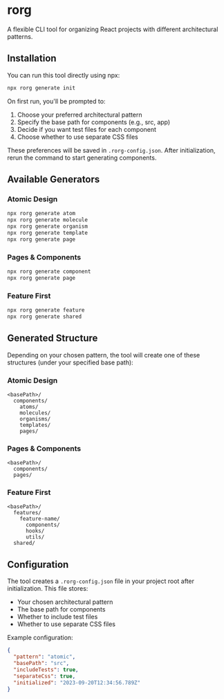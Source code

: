 # rorg

A flexible CLI tool for organizing React projects with different architectural patterns.

## Installation

You can run this tool directly using npx:

```bash
npx rorg generate init
```

On first run, you'll be prompted to:
1. Choose your preferred architectural pattern
2. Specify the base path for components (e.g., src, app)
3. Decide if you want test files for each component
4. Choose whether to use separate CSS files

These preferences will be saved in `.rorg-config.json`. After initialization, rerun the command to start generating components.

## Available Generators

### Atomic Design
```bash
npx rorg generate atom
npx rorg generate molecule
npx rorg generate organism
npx rorg generate template
npx rorg generate page
```

### Pages & Components
```bash
npx rorg generate component
npx rorg generate page
```

### Feature First
```bash
npx rorg generate feature
npx rorg generate shared
```

## Generated Structure

Depending on your chosen pattern, the tool will create one of these structures (under your specified base path):

### Atomic Design
```
<basePath>/
  components/
    atoms/
    molecules/
    organisms/
    templates/
    pages/
```

### Pages & Components
```
<basePath>/
  components/
  pages/
```

### Feature First
```
<basePath>/
  features/
    feature-name/
      components/
      hooks/
      utils/
  shared/
```

## Configuration

The tool creates a `.rorg-config.json` file in your project root after initialization. This file stores:
- Your chosen architectural pattern
- The base path for components
- Whether to include test files
- Whether to use separate CSS files

Example configuration:
```json
{
  "pattern": "atomic",
  "basePath": "src",
  "includeTests": true,
  "separateCss": true,
  "initialized": "2023-09-20T12:34:56.789Z"
}
```